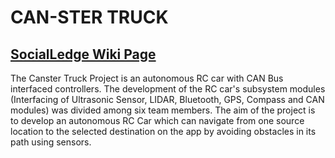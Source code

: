 # CAN-STER TRUCK

## [SocialLedge Wiki Page](http://socialledge.com/sjsu/index.php/S20:_Canster_Truck)

The Canster Truck Project is an autonomous RC car with CAN Bus interfaced controllers. The development of the RC car's subsystem modules (Interfacing of Ultrasonic Sensor, LIDAR, Bluetooth, GPS, Compass and CAN modules) was divided among six team members. The aim of the project is to develop an autonomous RC Car which can navigate from one source location to the selected destination on the app by avoiding obstacles in its path using sensors.


